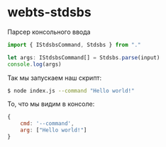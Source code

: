 # webts-stdsbs
Парсер консольного ввода

```javascript
import { IStdsbsCommand, Stdsbs } from "."

let args: IStdsbsCommand[] = Stdsbs.parse(input)
console.log(args)
```
Так мы запускаем наш скрипт:
```bash
$ node index.js --command "Hello world!"
```
То, что мы видим в консоле:
```javascript
{
    cmd: '--command',
    arg: ["Hello world!"]
}
```
